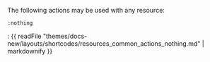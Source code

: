 The following actions may be used with any resource:

`:nothing`

:   {{ readFile "themes/docs-new/layouts/shortcodes/resources_common_actions_nothing.md" | markdownify }}